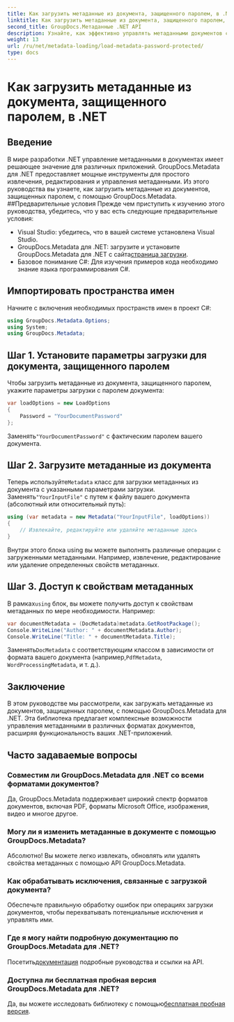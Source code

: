 ```yaml
---
title: Как загрузить метаданные из документа, защищенного паролем, в .NET
linktitle: Как загрузить метаданные из документа, защищенного паролем, в .NET
second_title: GroupDocs.Метаданные .NET API
description: Узнайте, как эффективно управлять метаданными документов с помощью GroupDocs.Metadata для .NET. Легко извлекайте, редактируйте и обрабатывайте метаданные в своих приложениях .NET.
weight: 13
url: /ru/net/metadata-loading/load-metadata-password-protected/
type: docs
---
```

# Как загрузить метаданные из документа, защищенного паролем, в .NET

## Введение
В мире разработки .NET управление метаданными в документах имеет решающее значение для различных приложений. GroupDocs.Metadata для .NET предоставляет мощные инструменты для простого извлечения, редактирования и управления метаданными. Из этого руководства вы узнаете, как загрузить метаданные из документов, защищенных паролем, с помощью GroupDocs.Metadata.
##Предварительные условия
Прежде чем приступить к изучению этого руководства, убедитесь, что у вас есть следующие предварительные условия:
- Visual Studio: убедитесь, что в вашей системе установлена Visual Studio.
-  GroupDocs.Metadata для .NET: загрузите и установите GroupDocs.Metadata для .NET с сайта[страница загрузки](https://releases.groupdocs.com/metadata/net/).
- Базовое понимание C#: Для изучения примеров кода необходимо знание языка программирования C#.

## Импортировать пространства имен
Начните с включения необходимых пространств имен в проект C#:
```csharp
using GroupDocs.Metadata.Options;
using System;
using GroupDocs.Metadata;
```
## Шаг 1. Установите параметры загрузки для документа, защищенного паролем
Чтобы загрузить метаданные из документа, защищенного паролем, укажите параметры загрузки с паролем документа:
```csharp
var loadOptions = new LoadOptions
{
    Password = "YourDocumentPassword"
};
```
 Заменять`"YourDocumentPassword"` с фактическим паролем вашего документа.
## Шаг 2. Загрузите метаданные из документа
 Теперь используйте`Metadata` класс для загрузки метаданных из документа с указанными параметрами загрузки. Заменять`"YourInputFile"` с путем к файлу вашего документа (абсолютный или относительный путь):
```csharp
using (var metadata = new Metadata("YourInputFile", loadOptions))
{
    // Извлекайте, редактируйте или удаляйте метаданные здесь
}
```
Внутри этого блока using вы можете выполнять различные операции с загруженными метаданными. Например, извлечение, редактирование или удаление определенных свойств метаданных.
## Шаг 3. Доступ к свойствам метаданных
 В рамках`using` блок, вы можете получить доступ к свойствам метаданных по мере необходимости. Например:
```csharp
var documentMetadata = (DocMetadata)metadata.GetRootPackage();
Console.WriteLine("Author: " + documentMetadata.Author);
Console.WriteLine("Title: " + documentMetadata.Title);
```
 Заменять`DocMetadata` с соответствующим классом в зависимости от формата вашего документа (например,`PdfMetadata`, `WordProcessingMetadata`, и т. д.).

## Заключение
В этом руководстве мы рассмотрели, как загружать метаданные из документов, защищенных паролем, с помощью GroupDocs.Metadata для .NET. Эта библиотека предлагает комплексные возможности управления метаданными в различных форматах документов, расширяя функциональность ваших .NET-приложений.

## Часто задаваемые вопросы
### Совместим ли GroupDocs.Metadata для .NET со всеми форматами документов?
Да, GroupDocs.Metadata поддерживает широкий спектр форматов документов, включая PDF, форматы Microsoft Office, изображения, видео и многое другое.
### Могу ли я изменить метаданные в документе с помощью GroupDocs.Metadata?
Абсолютно! Вы можете легко извлекать, обновлять или удалять свойства метаданных с помощью API GroupDocs.Metadata.
### Как обрабатывать исключения, связанные с загрузкой документа?
Обеспечьте правильную обработку ошибок при операциях загрузки документов, чтобы перехватывать потенциальные исключения и управлять ими.
### Где я могу найти подробную документацию по GroupDocs.Metadata для .NET?
 Посетить[документация](https://tutorials.groupdocs.com/metadata/net/) подробные руководства и ссылки на API.
### Доступна ли бесплатная пробная версия GroupDocs.Metadata для .NET?
 Да, вы можете исследовать библиотеку с помощью[бесплатная пробная версия](https://releases.groupdocs.com/).